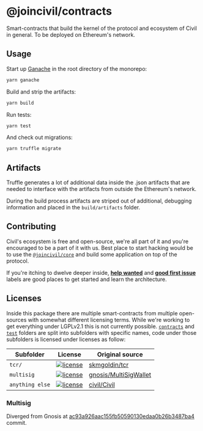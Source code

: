 # @joincivil/contracts

Smart-contracts that build the kernel of the protocol and ecosystem of Civil in general. To be deployed on Ethereum's network.

## Usage

Start up [Ganache](https://github.com/trufflesuite/ganache-cli) in the root directory of the monorepo:

```bash
yarn ganache
```

Build and strip the artifacts:

```bash
yarn build
```

Run tests:

```bash
yarn test
```

And check out migrations:

```bash
yarn truffle migrate
```

## Artifacts

Truffle generates a lot of additional data inside the .json artifacts that are needed to interface with the artifacts from outside
the Ethereum's network.

During the build process artifacts are striped out of additional, debugging information and placed in the `build/artifacts` folder.

## Contributing

Civil's ecosystem is free and open-source, we're all part of it and you're encouraged to be a part of it with us.
Best place to start hacking would be to use the [`@joincivil/core`](/packages/core) and build some application on top of the protocol.

If you're itching to dwelve deeper inside, [**help wanted**](https://github.com/joincivil/Civil/issues?q=is%3Aissue+is%3Aopen+label%3A%22help+wanted%22)
and [**good first issue**](https://github.com/joincivil/Civil/issues?q=is%3Aissue+is%3Aopen+label%3A%22good+first+issue%22) labels are good places to get started and learn the architecture.

## Licenses

Inside this package there are multiple smart-contracts from multiple open-sources with somewhat different licensing terms.
While we're working to get everything under LGPLv2.1 this is not currently possible.
[`contracts`](./contracts) and [`test`](./test) folders are split into subfolders with specific names, code under those subfolders is licensed under licenses as follow:

| Subfolder       | License                                                                                               | Original source                                                   |
| --------------- | ----------------------------------------------------------------------------------------------------- | ----------------------------------------------------------------- |
| `tcr/`          | [![license](https://img.shields.io/badge/license-Apache%20v2.0-green.svg)](./licenses/LICENSE-tcr)    | [skmgoldin/tcr](https://github.com/skmgoldin/tcr)                 |
| `multisig`      | [![license](https://img.shields.io/badge/license-GPL%20v3-green.svg)](./licenses/LICENSE-multisig)    | [gnosis/MultiSigWallet](https://github.com/gnosis/MultiSigWallet) |
| `anything else` | [![license](https://img.shields.io/badge/license-LGPL%20v2.1-green.svg)](/packages/contracts/LICENSE) | [civil/Civil](https://github.com/joincivil/Civil)                 |

### Multisig

Diverged from Gnosis at [ac93a926aac155fb50590130edaa0b26b3487ba4](https://github.com/gnosis/MultiSigWallet/commit/ac93a926aac155fb50590130edaa0b26b3487ba4) commit.
